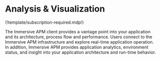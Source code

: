 # Analysis & Visualization

{!template/subscription-required.mdp!}

The Immersive APM client provides a vantage point into your application and its architecture, process flow and performance.  Users connect to the Immersive APM infrastructure and explore real-time application operation.  In addition, Immersive APM provides application analytics, environment status, and insight into your application architecture and run-time behavior. 
